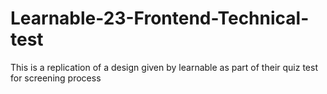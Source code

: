 # Learnable-23-Frontend-Technical-test

This is a replication of a design given by learnable as part of their quiz test for screening process
